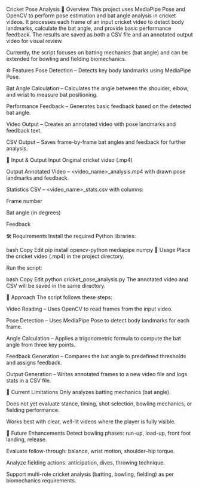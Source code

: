 
Cricket Pose Analysis
📌 Overview
This project uses MediaPipe Pose and OpenCV to perform pose estimation and bat angle analysis in cricket videos. It processes each frame of an input cricket video to detect body landmarks, calculate the bat angle, and provide basic performance feedback. The results are saved as both a CSV file and an annotated output video for visual review.

Currently, the script focuses on batting mechanics (bat angle) and can be extended for bowling and fielding biomechanics.

⚙️ Features
Pose Detection – Detects key body landmarks using MediaPipe Pose.

Bat Angle Calculation – Calculates the angle between the shoulder, elbow, and wrist to measure bat positioning.

Performance Feedback – Generates basic feedback based on the detected bat angle.

Video Output – Creates an annotated video with pose landmarks and feedback text.

CSV Output – Saves frame-by-frame bat angles and feedback for further analysis.

📂 Input & Output
Input
Original cricket video (.mp4)

Output
Annotated Video – <video_name>_analysis.mp4 with drawn pose landmarks and feedback.

Statistics CSV – <video_name>_stats.csv with columns:

Frame number

Bat angle (in degrees)

Feedback

🛠 Requirements
Install the required Python libraries:

bash
Copy
Edit
pip install opencv-python mediapipe numpy
🚀 Usage
Place the cricket video (.mp4) in the project directory.

Run the script:

bash
Copy
Edit
python cricket_pose_analysis.py
The annotated video and CSV will be saved in the same directory.

🧠 Approach
The script follows these steps:

Video Reading – Uses OpenCV to read frames from the input video.

Pose Detection – Uses MediaPipe Pose to detect body landmarks for each frame.

Angle Calculation – Applies a trigonometric formula to compute the bat angle from three key points.

Feedback Generation – Compares the bat angle to predefined thresholds and assigns feedback.

Output Generation – Writes annotated frames to a new video file and logs stats in a CSV file.

📌 Current Limitations
Only analyzes batting mechanics (bat angle).

Does not yet evaluate stance, timing, shot selection, bowling mechanics, or fielding performance.

Works best with clear, well-lit videos where the player is fully visible.

🔮 Future Enhancements
Detect bowling phases: run-up, load-up, front foot landing, release.

Evaluate follow-through: balance, wrist motion, shoulder–hip torque.

Analyze fielding actions: anticipation, dives, throwing technique.

Support multi-role cricket analysis (batting, bowling, fielding) as per biomechanics requirements.
